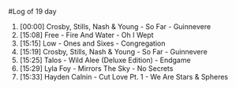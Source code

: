 #Log of 19 day

1. [00:00] Crosby, Stills, Nash & Young - So Far - Guinnevere
1. [15:08] Free - Fire And Water - Oh I Wept
1. [15:15] Low - Ones and Sixes - Congregation
1. [15:19] Crosby, Stills, Nash & Young - So Far - Guinnevere
1. [15:25] Talos - Wild Alee (Deluxe Edition) - Endgame
1. [15:29] Lyla Foy - Mirrors The Sky - No Secrets
1. [15:33] Hayden Calnin - Cut Love Pt. 1 - We Are Stars & Spheres
